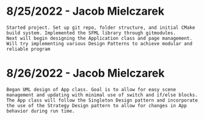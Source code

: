 # 8/25/2022 - Jacob Mielczarek
    Started project. Set up git repo, folder structure, and initial CMake build system. Implemented the SFML library through gitmodules.
    Next will begin designing the Application class and page management. Will try implementing various Design Patterns to achieve modular and reliable program

# 8/26/2022 - Jacob Mielczarek
    Began UML design of App class. Goal is to allow for easy scene management and updating with minimal use of switch and if/else blocks.
    The App class will follow the Singleton Design pattern and incorporate the use of the Strategy Design pattern to allow for changes in App behavior during run time.